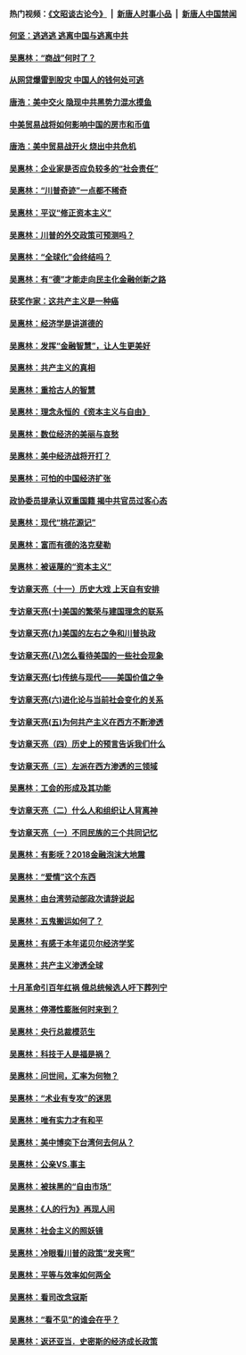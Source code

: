 #### 热门视频：[《文昭谈古论今》](https://github.com/gfw-breaker/wenzhao/blob/master/README.md?t=10172134) &nbsp;|&nbsp; [新唐人时事小品](https://github.com/gfw-breaker/ntdtv-comedy/blob/master/README.md?t=10172134) &nbsp;|&nbsp; [新唐人中国禁闻](https://github.com/gfw-breaker/ntdtv-news/blob/master/README.md?t=10172134)

#### [何坚：逃逃逃 逃离中国与逃离中共](../pages/nsc423/n10592891.md?t=10172134) 

#### [吴惠林：“商战”何时了？](../pages/nsc423/n10573558.md?t=10172134) 

#### [从网贷爆雷到股灾 中国人的钱何处可逃](../pages/nsc423/n10572800.md?t=10172134) 

#### [唐浩：美中交火 隐现中共黑势力混水摸鱼](../pages/nsc423/n10544040.md?t=10172134) 

#### [中美贸易战将如何影响中国的房市和币值](../pages/nsc423/n10543697.md?t=10172134) 

#### [唐浩：美中贸易战开火 烧出中共危机](../pages/nsc423/n10540126.md?t=10172134) 

#### [吴惠林：企业家是否应负较多的“社会责任”](../pages/nsc423/n10535022.md?t=10172134) 

#### [吴惠林：“川普奇迹”一点都不稀奇](../pages/nsc423/n10512808.md?t=10172134) 

#### [吴惠林：平议“修正资本主义”](../pages/nsc423/n10495724.md?t=10172134) 

#### [吴惠林：川普的外交政策可预测吗？](../pages/nsc423/n10462387.md?t=10172134) 

#### [吴惠林：“全球化”会终结吗？](../pages/nsc423/n10452838.md?t=10172134) 

#### [吴惠林：有“德”才能走向民主化金融创新之路](../pages/nsc423/n10432292.md?t=10172134) 

#### [获奖作家：这共产主义是一种癌](../pages/nsc423/n10431541.md?t=10172134) 

#### [吴惠林：经济学是讲道德的](../pages/nsc423/n10398014.md?t=10172134) 

#### [吴惠林：发挥“金融智慧”，让人生更美好](../pages/nsc423/n10375019.md?t=10172134) 

#### [吴惠林：共产主义的真相](../pages/nsc423/n10351394.md?t=10172134) 

#### [吴惠林：重拾古人的智慧](../pages/nsc423/n10337691.md?t=10172134) 

#### [吴惠林：理念永恒的《资本主义与自由》](../pages/nsc423/n10316274.md?t=10172134) 

#### [吴惠林：数位经济的美丽与哀愁](../pages/nsc423/n10292946.md?t=10172134) 

#### [吴惠林：美中经济战将开打？](../pages/nsc423/n10258825.md?t=10172134) 

#### [吴惠林：可怕的中国经济扩张](../pages/nsc423/n10219147.md?t=10172134) 

#### [政协委员提承认双重国籍 揭中共官员过客心态](../pages/nsc423/n10208809.md?t=10172134) 

#### [吴惠林：现代“桃花源记”](../pages/nsc423/n10185234.md?t=10172134) 

#### [吴惠林：富而有德的洛克斐勒](../pages/nsc423/n10142264.md?t=10172134) 

#### [吴惠林：被诬蔑的“资本主义”](../pages/nsc423/n10124816.md?t=10172134) 

#### [专访章天亮（十一）历史大戏 上天自有安排](../pages/nsc423/n10094905.md?t=10172134) 

#### [专访章天亮(十)美国的繁荣与建国理念的联系](../pages/nsc423/n10094899.md?t=10172134) 

#### [专访章天亮(九)美国的左右之争和川普执政](../pages/nsc423/n10094889.md?t=10172134) 

#### [专访章天亮(八)怎么看待美国的一些社会现象](../pages/nsc423/n10094857.md?t=10172134) 

#### [专访章天亮(七)传统与现代——美国价值之争](../pages/nsc423/n10093140.md?t=10172134) 

#### [专访章天亮(六)进化论与当前社会变化的关系](../pages/nsc423/n10092036.md?t=10172134) 

#### [专访章天亮(五)为何共产主义在西方不断渗透](../pages/nsc423/n10083620.md?t=10172134) 

#### [专访章天亮（四）历史上的预言告诉我们什么](../pages/nsc423/n10083606.md?t=10172134) 

#### [专访章天亮（三）左派在西方渗透的三领域](../pages/nsc423/n10081115.md?t=10172134) 

#### [吴惠林：工会的形成及其功能](../pages/nsc423/n10080633.md?t=10172134) 

#### [专访章天亮（二）什么人和组织让人背离神](../pages/nsc423/n10076637.md?t=10172134) 

#### [专访章天亮（一）不同民族的三个共同记忆](../pages/nsc423/n10074188.md?t=10172134) 

#### [吴惠林：有影呒？2018金融泡沫大地震](../pages/nsc423/n10040534.md?t=10172134) 

#### [吴惠林：“爱情”这个东西](../pages/nsc423/n10019423.md?t=10172134) 

#### [吴惠林：由台湾劳动部政次请辞说起](../pages/nsc423/n9979679.md?t=10172134) 

#### [吴惠林：五鬼搬运如何了？](../pages/nsc423/n9925338.md?t=10172134) 

#### [吴惠林：有感于本年诺贝尔经济学奖](../pages/nsc423/n9871883.md?t=10172134) 

#### [吴惠林：共产主义渗透全球](../pages/nsc423/n9812748.md?t=10172134) 

#### [十月革命引百年红祸 俄总统候选人吁下葬列宁](../pages/nsc423/n9810182.md?t=10172134) 

#### [吴惠林：停滞性膨胀何时来到？](../pages/nsc423/n9764136.md?t=10172134) 

#### [吴惠林：央行总裁模范生](../pages/nsc423/n9728134.md?t=10172134) 

#### [吴惠林：科技于人是福是祸？](../pages/nsc423/n9672982.md?t=10172134) 

#### [吴惠林：问世间，汇率为何物？](../pages/nsc423/n9621788.md?t=10172134) 

#### [吴惠林：“术业有专攻”的迷思](../pages/nsc423/n9580363.md?t=10172134) 

#### [吴惠林：唯有实力才有和平](../pages/nsc423/n9529599.md?t=10172134) 

#### [吴惠林：美中博奕下台湾何去何从？](../pages/nsc423/n9483598.md?t=10172134) 

#### [吴惠林：公亲VS.事主](../pages/nsc423/n9425637.md?t=10172134) 

#### [吴惠林：被抹黑的“自由市场”](../pages/nsc423/n9351545.md?t=10172134) 

#### [吴惠林：《人的行为》再现人间](../pages/nsc423/n9296339.md?t=10172134) 

#### [吴惠林：社会主义的照妖镜](../pages/nsc423/n9243460.md?t=10172134) 

#### [吴惠林：冷眼看川普的政策“发夹弯”](../pages/nsc423/n9120684.md?t=10172134) 

#### [吴惠林：平等与效率如何两全](../pages/nsc423/n9075430.md?t=10172134) 

#### [吴惠林：看司改念寇斯](../pages/nsc423/n9024915.md?t=10172134) 

#### [吴惠林：“看不见”的谁会在乎？](../pages/nsc423/n8977488.md?t=10172134) 

#### [吴惠林：返还亚当．史密斯的经济成长政策](../pages/nsc423/n8931896.md?t=10172134) 

